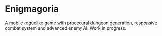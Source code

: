 # Enigmagoria
A mobile roguelike game with procedural dungeon generation, responsive combat system and advanced enemy AI. Work in progress.
